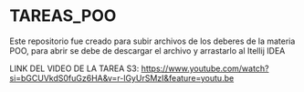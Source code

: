 # TAREAS_POO
Este repositorio fue creado para subir archivos de los deberes de la materia POO, para abrir se debe de descargar el archivo y arrastarlo al Itellij IDEA

LINK DEL VIDEO DE LA TAREA S3: https://www.youtube.com/watch?si=bGCUVkdS0fuGz6HA&v=r-lGyUrSMzI&feature=youtu.be
